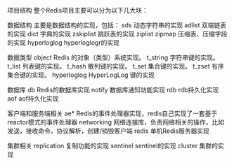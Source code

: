 项目结构
整个Redis项目主要可以分为以下几大块：

数据结构
主要是数据结构的实现，包括：
sds       动态字符串的实现
adlist    双端链表的实现
dict  字典的实现
zskiplist 跳跃表的实现
ziplist zipmap 压缩表、压缩字段的实现
hyperloglog hyperloglogr的实现

数据类型
object Redis 的对象（类型）系统实现。
t_string  字符串键的实现。
t_list  列表键的实现。
t_hash 散列键的实现。
t_set 集合键的实现。
t_zset 有序集合键的实现。
hyperloglog HyperLogLog 键的实现

数据库
db Redis的数据库实现
notify 数据库通知功能实现
rdb  rdb持久化实现
aof aof持久化实现

客户端和服务端相关
ae* Redis的事件处理器实现，redis自己实现了一套基于reactor模式的事件处理器
networking 网络连接库，负责网络相关的操作，比如发送，接收命令，协议解析，创建/销毁客户端
redis 单机Redis服务器实现

集群相关
replication  复制功能的实现
sentinel   sentinel的实现
cluster    集群的实现
